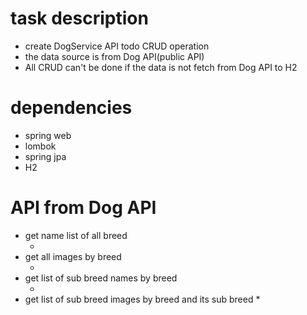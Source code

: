 # task description
* create DogService API todo CRUD operation 
* the data source is from Dog API(public API)
* All CRUD can't be done if the data is not fetch from Dog API to H2 


# dependencies 
* spring web
* lombok
* spring jpa
* H2 

# API from Dog API
* get name list of all breed
  * [](https://dog.ceo/api/breeds/list/all)
* get all images by breed
  * [](https://dog.ceo/api/breed/hound/images)
* get list of sub breed names by breed 
  * [](https://dog.ceo/api/breed/hound/list)
* get list of sub breed images by breed and its sub breed 
  * 

